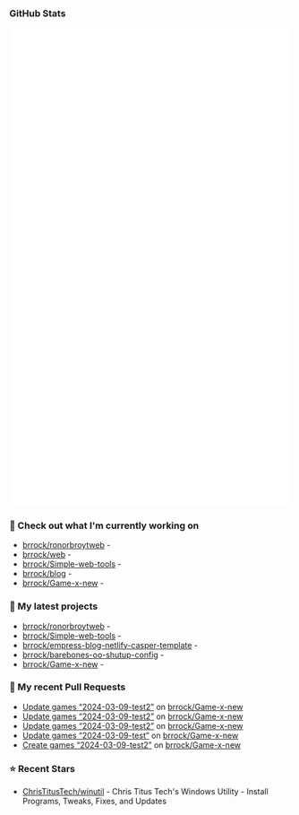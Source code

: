 
### GitHub Stats

<p align="left"><img src="https://github.com/brrock/brrock/raw/main/github-metrics.svg" /></p>

### 👷 Check out what I'm currently working on

- [brrock/ronorbroytweb](https://github.com/brrock/ronorbroytweb) - 
- [brrock/web](https://github.com/brrock/web) - 
- [brrock/Simple-web-tools](https://github.com/brrock/Simple-web-tools) - 
- [brrock/blog](https://github.com/brrock/blog) - 
- [brrock/Game-x-new](https://github.com/brrock/Game-x-new) - 
### 🌱 My latest projects

- [brrock/ronorbroytweb](https://github.com/brrock/ronorbroytweb) - 
- [brrock/Simple-web-tools](https://github.com/brrock/Simple-web-tools) - 
- [brrock/empress-blog-netlify-casper-template](https://github.com/brrock/empress-blog-netlify-casper-template) - 
- [brrock/barebones-oo-shutup-config](https://github.com/brrock/barebones-oo-shutup-config) - 
- [brrock/Game-x-new](https://github.com/brrock/Game-x-new) - 
### 🔨 My recent Pull Requests

- [Update games “2024-03-09-test2”](https://github.com/brrock/Game-x-new/pull/6) on [brrock/Game-x-new](https://github.com/brrock/Game-x-new)
- [Update games “2024-03-09-test2”](https://github.com/brrock/Game-x-new/pull/5) on [brrock/Game-x-new](https://github.com/brrock/Game-x-new)
- [Update games “2024-03-09-test2”](https://github.com/brrock/Game-x-new/pull/4) on [brrock/Game-x-new](https://github.com/brrock/Game-x-new)
- [Update games “2024-03-09-test”](https://github.com/brrock/Game-x-new/pull/3) on [brrock/Game-x-new](https://github.com/brrock/Game-x-new)
- [Create games “2024-03-09-test2”](https://github.com/brrock/Game-x-new/pull/2) on [brrock/Game-x-new](https://github.com/brrock/Game-x-new)
### ⭐ Recent Stars

- [ChrisTitusTech/winutil](https://github.com/ChrisTitusTech/winutil) - Chris Titus Tech&#39;s Windows Utility - Install Programs, Tweaks, Fixes, and Updates
